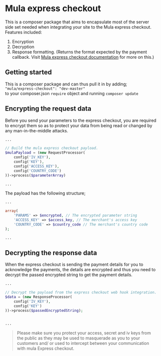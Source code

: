 # Mula express checkout
This is a composer package that aims to encapsulate most of the server side set needed when integrating your site to the Mula express checkout. Features included:
1. Encryption
2. Decryption
3. Response formatting. (Returns the format expected by the payment callback. Visit [Mula express checkout documentation](https://beep2.cellulant.com:9001/hub/checkoutDocumentation/express.html#setup-process) for more on this.)

## Getting started
This is a composer package and can thus pull it in by adding; <br>
`"mula/express-checkout": "dev-master"`<br>
to your composer.json `require` object and running 
`composer update`

## Encrypting the request data
Before you send your parameters to the express checkout, you are required to encrypt them so as to protect your data from being read or changed by any man-in-the-middle attacks.

```php
...

// Build the mula express checkout payload.
$mulaPayload = (new RequestProcessor(
    config('IV_KEY'),
    config('KEY'),
    config('ACCESS_KEY'),
    config('COUNTRY_CODE')
))->process($parameterArray)

...
```

The payload has the following structure;
```php
...

array(
    'PARAMS' => $encrypted, // The encrypted parameter string
    'ACCESS_KEY' => $access_key, // The merchant's access key
    'COUNTRY_CODE' => $country_code // The merchant's country code
);

...
```

## Decrypting the response data
When the express checkout is sending the payment details for you to acknowledge the payments, the details are encrypted and thus you need to decrypt the passed encrypted string to get the payment details.


```php
...

// Decrypt the payload from the express checkout web hook integration.
$data = (new ResponseProcessor(
    config('IV_KEY'),
    config('KEY')
))->process($passedEncryptedString);


...
```

> Please make sure you protect your access, secret and iv keys from the public as they may be used to masquerade as you to your customers and/ or used to intercept between your communication with mula Express checkout.
